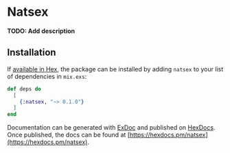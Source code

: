 # Natsex

**TODO: Add description**

## Installation

If [available in Hex](https://hex.pm/docs/publish), the package can be installed
by adding `natsex` to your list of dependencies in `mix.exs`:

```elixir
def deps do
  [
    {:natsex, "~> 0.1.0"}
  ]
end
```

Documentation can be generated with [ExDoc](https://github.com/elixir-lang/ex_doc)
and published on [HexDocs](https://hexdocs.pm). Once published, the docs can
be found at [https://hexdocs.pm/natsex](https://hexdocs.pm/natsex).


